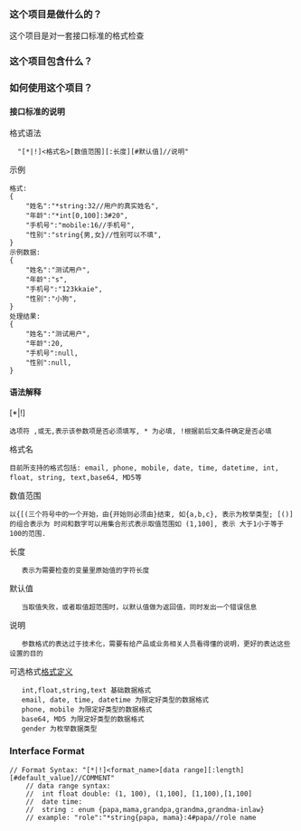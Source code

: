 ### 这个项目是做什么的？
这个项目是对一套接口标准的格式检查

### 这个项目包含什么？

### 如何使用这个项目？

#### 接口标准的说明

格式语法 
```
  "[*|!]<格式名>[数值范围][:长度][#默认值]//说明"
```
示例
```
格式:
{
	"姓名":"*string:32//用户的真实姓名",
	"年龄":"*int[0,100]:3#20",
	"手机号":"mobile:16//手机号",
	"性别":"string{男,女}//性别可以不填",
}
示例数据:
{
	"姓名":"测试用户",
	"年龄":"s",
	"手机号":"123kkaie",
	"性别":"小狗",
}
处理结果:
{
	"姓名":"测试用户",
	"年龄":20,
	"手机号":null,
	"性别":null,
}
```

#### 语法解释
[*|!] 
```
选项符 ,或无,表示该参数项是否必须填写, * 为必填, !根据前后文条件确定是否必填
```

格式名
```
目前所支持的格式包括: email, phone, mobile, date, time, datetime, int, float, string, text,base64, MD5等
```
数值范围
```
以{[(三个符号中的一个开始，由{开始则必须由}结束, 如{a,b,c}, 表示为枚举类型; [()] 的组合表示为 时间和数字可以用集合形式表示取值范围如 (1,100], 表示 大于1小于等于100的范围.
```

长度
```
   表示为需要检查的变量里原始值的字符长度
```

默认值
```
   当取值失败，或者取值超范围时，以默认值做为返回值，同时发出一个错误信息
```

说明
```
   参数格式的表达过于技术化，需要有给产品或业务相关人员看得懂的说明，更好的表达这些设置的目的
```

可选格式[格式定义](format)
```
   int,float,string,text 基础数据格式
   email, date, time, datetime 为限定好类型的数据格式
   phone, mobile 为限定好类型的数据格式
   base64, MD5 为限定好类型的数据格式
   gender 为枚举数据类型
```


### Interface Format 
    // Format Syntax: "[*|!]<format_name>[data range][:length][#default_value]//COMMENT"
		// data range syntax:
		// 	int float double: (1, 100), (1,100], [1,100),[1,100] 
		//  date time: 
		//  string : enum {papa,mama,grandpa,grandma,grandma-inlaw}
		// example: "role":"*string{papa, mama}:4#papa//role name 

